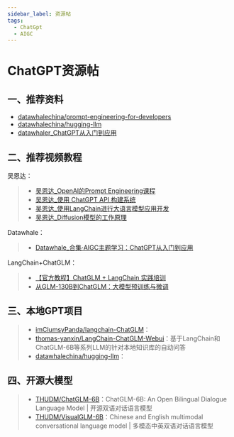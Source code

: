 ```yaml
---
sidebar_label: 资源帖
tags:
  - ChatGpt
  - AIGC
---
```

# ChatGPT资源帖

## 一、推荐资料

- [datawhalechina/prompt-engineering-for-developers](https://github.com/datawhalechina/prompt-engineering-for-developers)
- [datawhalechina/hugging-llm](https://github.com/datawhalechina/hugging-llm)
- [datawhaler_ChatGPT从入门到应用](https://datawhaler.feishu.cn/docx/MNHBdr7hqoEdNexMoi2cbYpcnTe)

## 二、推荐视频教程

吴恩达：

> * [吴恩达_OpenAI的Prompt Engineering课程](https://space.bilibili.com/431850986/channel/collectiondetail?sid=1343514)
> * [吴恩达_使用 ChatGPT API 构建系统](https://www.bilibili.com/video/BV1U8411f7dZ)
> * [吴恩达_使用LangChain进行大语言模型应用开发](https://www.bilibili.com/video/BV1Ks4y1q7vP)
> * [吴恩达_Diffusion模型的工作原理](https://www.bilibili.com/video/BV1zm4y1i7ew/)

Datawhale：

> * [Datawhale_合集·AIGC主题学习：ChatGPT从入门到应用](https://space.bilibili.com/431850986/channel/collectiondetail?sid=1315092)



LangChain+ChatGLM：

> * [【官方教程】ChatGLM + LangChain 实践培训](https://www.bilibili.com/video/BV13M4y1e7cN/)
> * [从GLM-130B到ChatGLM：大模型预训练与微调](https://www.bilibili.com/video/BV1iu4y1Z7bv)


## 三、本地GPT项目

> * [imClumsyPanda/langchain-ChatGLM](https://github.com/imClumsyPanda/langchain-ChatGLM)：
> * [thomas-yanxin/LangChain-ChatGLM-Webui](https://github.com/thomas-yanxin/LangChain-ChatGLM-Webui)：基于LangChain和ChatGLM-6B等系列LLM的针对本地知识库的自动问答
> * [datawhalechina/hugging-llm](https://github.com/datawhalechina/hugging-llm)：


## 四、开源大模型

> * [THUDM/ChatGLM-6B](https://github.com/THUDM/ChatGLM-6B)：ChatGLM-6B: An Open Bilingual Dialogue Language Model | 开源双语对话语言模型
> * [THUDM/VisualGLM-6B](https://github.com/THUDM/VisualGLM-6B)：Chinese and English multimodal conversational language model | 多模态中英双语对话语言模型

